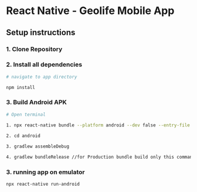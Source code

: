 # React Native - Geolife Mobile App


## Setup instructions

### 1. Clone Repository

### 2. Install all dependencies

```sh
# navigate to app directory

npm install
```
### 3. Build Android APK
```sh
# Open terminal

1. npx react-native bundle --platform android --dev false --entry-file index.js --bundle-output android/app/src/main/assets/index.android.bundle --assets-dest android/app/src/main/res

2. cd android
 
3. gradlew assembleDebug 

4. gradlew bundleRelease //for Production bundle build only this command run in cd folder skip 1 3 steps
```
### 3. running app on emulator 
```
npx react-native run-android
